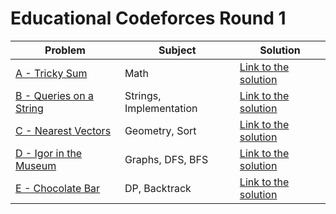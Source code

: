 # Educational Codeforces Round 1

Problem | Subject | Solution
------- | ------- | --------
[A - Tricky Sum](https://codeforces.com/contest/598/problem/A) | Math | [Link to the solution](https://github.com/danielvitor2d/Solutions-to-Contests/blob/main/Educational-Codeforces/Educational-Codeforces-Round-1/A.cpp)
[B - Queries on a String](https://codeforces.com/contest/598/problem/B) | Strings, Implementation | [Link to the solution](https://github.com/danielvitor2d/Solutions-to-Contests/blob/main/Educational-Codeforces/Educational-Codeforces-Round-1/B.cpp)
[C - Nearest Vectors](https://codeforces.com/contest/598/problem/C) | Geometry, Sort | [Link to the solution](https://github.com/danielvitor2d/Solutions-to-Contests/blob/main/Educational-Codeforces/Educational-Codeforces-Round-1/C.cpp)
[D - Igor in the Museum](https://codeforces.com/contest/598/problem/D) | Graphs, DFS, BFS | [Link to the solution](https://github.com/danielvitor2d/Solutions-to-Contests/blob/main/Educational-Codeforces/Educational-Codeforces-Round-1/D.cpp)
[E - Chocolate Bar](https://codeforces.com/contest/598/problem/E) | DP, Backtrack | [Link to the solution](https://github.com/danielvitor2d/Solutions-to-Contests/blob/main/Educational-Codeforces/Educational-Codeforces-Round-1/E.cpp)
